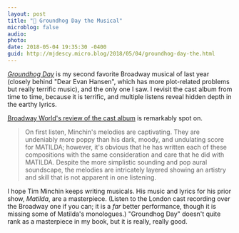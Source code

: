 ```yaml
---
layout: post
title: "🎵 Groundhog Day the Musical"
microblog: false
audio: 
photo: 
date: 2018-05-04 19:35:30 -0400
guid: http://mjdescy.micro.blog/2018/05/04/groundhog-day-the.html
---
```


_[Groundhog Day](https://itunes.apple.com/us/album/groundhog-day-musical-original-broadway-cast-recording/1215389487)_ is my second favorite Broadway musical of last year (closely behind "Dear Evan Hansen", which has more plot-related problems but really terrific music), and the only one I saw. I revisit the cast album from time to time, because it is terrific, and multiple listens reveal hidden depth in the earthy lyrics. 

[Broadway World's review of the cast album](https://www.broadwayworld.com/article/BWW-CD-Review-GROUNDHOG-DAY-THE-MUSICAL-Original-Broadway-Cast-Recording-is-Charmingly-Animated-20170516) is remarkably spot on. 

> On first listen, Minchin's melodies are captivating. They are undeniably more poppy than his dark, moody, and undulating score for MATILDA; however, it's obvious that he has written each of these compositions with the same consideration and care that he did with MATILDA. Despite the more simplistic sounding and pop aural soundscape, the melodies are intricately layered showing an artistry and skill that is not apparent in one listening. 

I hope Tim Minchin keeps writing musicals. His music and lyrics for his prior show, _Matilda_, are a masterpiece. (Listen to the London cast recording over the Broadway one if you can; it is a _far_ better performance, though it is missing some of Matilda's monologues.) "Groundhog Day" doesn't quite rank as a masterpiece in my book, but it is really, really good. 

